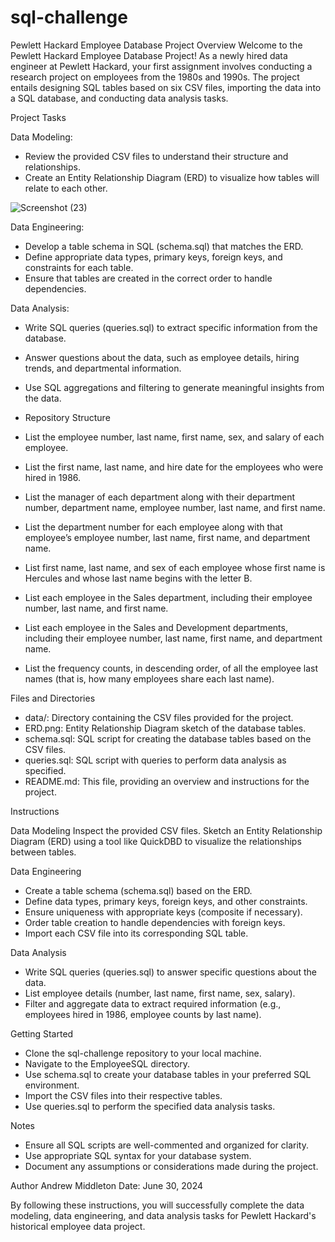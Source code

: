 # sql-challenge
Pewlett Hackard Employee Database Project
Overview
Welcome to the Pewlett Hackard Employee Database Project! As a newly hired data engineer at Pewlett Hackard, your first assignment involves conducting a research project on employees from the 1980s and 1990s. The project entails designing SQL tables based on six CSV files, importing the data into a SQL database, and conducting data analysis tasks.

Project Tasks

Data Modeling:
- Review the provided CSV files to understand their structure and relationships.
- Create an Entity Relationship Diagram (ERD) to visualize how tables will relate to each other.

![Screenshot (23)](https://github.com/amid135/sql-challenge/assets/166253851/1294cc27-eee0-474d-b496-d30891fb2f7f)

Data Engineering:
- Develop a table schema in SQL (schema.sql) that matches the ERD.
- Define appropriate data types, primary keys, foreign keys, and constraints for each table.
- Ensure that tables are created in the correct order to handle dependencies.

Data Analysis:
- Write SQL queries (queries.sql) to extract specific information from the database.
- Answer questions about the data, such as employee details, hiring trends, and departmental information.
- Use SQL aggregations and filtering to generate meaningful insights from the data.
- Repository Structure

- List the employee number, last name, first name, sex, and salary of each employee.

- List the first name, last name, and hire date for the employees who were hired in 1986.

- List the manager of each department along with their department number, department name, employee number, last name, and first name.

- List the department number for each employee along with that employee’s employee number, last name, first name, and department name.

- List first name, last name, and sex of each employee whose first name is Hercules and whose last name begins with the letter B.

- List each employee in the Sales department, including their employee number, last name, and first name.

- List each employee in the Sales and Development departments, including their employee number, last name, first name, and department name.

- List the frequency counts, in descending order, of all the employee last names (that is, how many employees share each last name).


Files and Directories
- data/: Directory containing the CSV files provided for the project.
- ERD.png: Entity Relationship Diagram sketch of the database tables.
- schema.sql: SQL script for creating the database tables based on the CSV files.
- queries.sql: SQL script with queries to perform data analysis as specified.
- README.md: This file, providing an overview and instructions for the project.

Instructions

Data Modeling
Inspect the provided CSV files.
Sketch an Entity Relationship Diagram (ERD) using a tool like QuickDBD to visualize the relationships between tables.

Data Engineering
- Create a table schema (schema.sql) based on the ERD.
- Define data types, primary keys, foreign keys, and other constraints.
- Ensure uniqueness with appropriate keys (composite if necessary).
- Order table creation to handle dependencies with foreign keys.
- Import each CSV file into its corresponding SQL table.

Data Analysis
- Write SQL queries (queries.sql) to answer specific questions about the data.
- List employee details (number, last name, first name, sex, salary).
- Filter and aggregate data to extract required information (e.g., employees hired in 1986, employee counts by last name).

Getting Started
- Clone the sql-challenge repository to your local machine.
- Navigate to the EmployeeSQL directory.
- Use schema.sql to create your database tables in your preferred SQL environment.
- Import the CSV files into their respective tables.
- Use queries.sql to perform the specified data analysis tasks.

Notes
- Ensure all SQL scripts are well-commented and organized for clarity.
- Use appropriate SQL syntax for your database system.
- Document any assumptions or considerations made during the project.

Author
Andrew Middleton
Date: June 30, 2024

By following these instructions, you will successfully complete the data modeling, data engineering, and data analysis tasks for Pewlett Hackard's historical employee data project.
